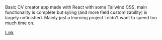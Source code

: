 Basic CV creator app made with React with some Tailwind CSS, main functionality is complete but syling (and more field customizability) is largely unfinished. Mainly just a learning project I didn't want to spend too much time on.

[Link](https://cv-app-eight.vercel.app/)
